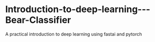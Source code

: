 # Introduction-to-deep-learning---Bear-Classifier
A practical introduction to deep learning using fastai and pytorch
